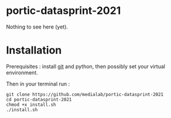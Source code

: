 # portic-datasprint-2021

Nothing to see here (yet).

# Installation

Prerequisites : install [git](https://git-scm.com/) and python, then possibly set your virtual environment.

Then in your terminal run :

```
git clone https://github.com/medialab/portic-datasprint-2021
cd portic-datasprint-2021
chmod +x install.sh
./install.sh
```
